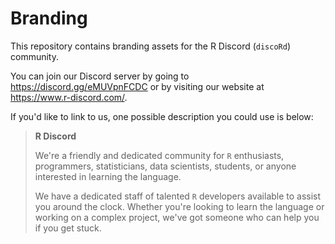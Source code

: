 Branding
========

This repository contains branding assets for the R Discord (`discoRd`) community.

You can join our Discord server by going to https://discord.gg/eMUVpnFCDC or by visiting our website at https://www.r-discord.com/.

If you'd like to link to us, one possible description you could use is below:

> **R Discord**
> 
> We're a friendly and dedicated community for `R` enthusiasts, programmers, statisticians, data scientists, students, or anyone interested in learning the language. 
> 
> We have a dedicated staff of talented `R` developers available to assist you around the clock. Whether you're looking to learn the language or working on a complex project, we've got someone who can help you if you get stuck.
